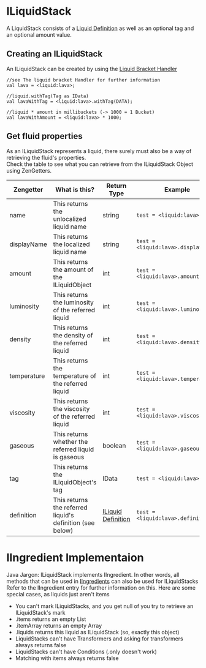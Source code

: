 # ILiquidStack

A LiquidStack consists of a [Liquid Definition](ILiquidDefinition) as well as an optional tag and an optional amount value.

## Creating an ILiquidStack
An ILiquidStack can be created by using the [Liquid Bracket Handler](/Vanilla/Brackets/Bracket_Liquid)


```
//see The liquid bracket Handler for further information
val lava = <liquid:lava>;

//liquid.withTag(Tag as IData)
val lavaWithTag = <liquid:lava>.withTag(DATA);

//liquid * amount in millibuckets (-> 1000 = 1 Bucket)
val lavaWithAmount = <liquid:lava> * 1000;
```

## Get fluid properties
As an ILiquidStack represents a liquid, there surely must also be a way of retrieving the fluid's properties.  
Check the table to see what you can retrieve from the ILiquidStack Object using ZenGetters.

| Zengetter   | What is this?                                             | Return Type                             | Example                             |
|-------------|-----------------------------------------------------------|-----------------------------------------|-------------------------------------|
| name        | This returns the unlocalized liquid name                  | string                                  | `test = <liquid:lava>.name;`        |
| displayName | This returns the localized liquid name                    | string                                  | `test = <liquid:lava>.displayName;` |
| amount      | This returns the amount of the ILiquidObject              | int                                     | `test = <liquid:lava>.amount;`      |
| luminosity  | This returns the luminosity of the referred liquid        | int                                     | `test = <liquid:lava>.luminosity;`  |
| density     | This returns the density of the referred liquid           | int                                     | `test = <liquid:lava>.density;`     |
| temperature | This returns the temperature of the referred liquid       | int                                     | `test = <liquid:lava>.temperature;` |
| viscosity   | This returns the viscosity of the referred liquid         | int                                     | `test = <liquid:lava>.viscosity;`   |
| gaseous     | This returns whether the referred liquid is gaseous       | boolean                                 | `test = <liquid:lava>.gaseous;`     |
| tag         | This returns the ILiquidObject's tag                      | IData                                   | `test = <liquid:lava>.tag;`         |
| definition  | This returns the referred liquid's definition (see below) | [ILiquid Definition](ILiquidDefinition) | `test = <liquid:lava>.definition;`  |

# IIngredient Implementaion
Java Jargon: ILiquidStack implements IIngredient. In other words, all methods that can be used in [IIngredients](/Vanilla/Variable_Types/IIngredient) can also be used for ILiquidStacks
Refer to the IIngredient entry for further information on this.
Here are some special cases, as liquids just aren't items

* You can't mark ILiquidStacks, and you get null of you try to retrieve an ILiquidStack's mark
* .items returns an empty List
* .itemArray returns an empty Array
* .liquids returns this liquid as ILiquidStack (so, exactly this object)
* LiquidStacks can't have Transformers and asking for transformers always returns false
* LiquidStacks can't have Conditions (.only doesn't work)
* Matching with items always returns false